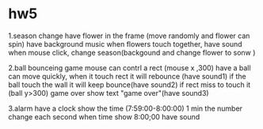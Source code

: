 # hw5

1.season change
have flower in the frame (move randomly and flower can spin)
have background music
when flowers touch together, have sound
when mouse click, change season(backgound and change flower to sonw )

2.ball bounceing game
mouse can contrl a rect (mouse x ,300)
have a ball can move quickly, when it touch rect it will rebounce (have sound1)
if the ball touch the wall it will keep bounce(have sound2)
if rect miss to touch it (ball y>300) game over
show text "game over"(have sound3)


3.alarm
have a clock show the time (7:59:00-8:00:00) 1 min
the number change each second
when time show 8:00;00 have sound
